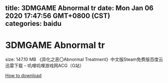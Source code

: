 
title: 3DMGAME Abnormal tr
date: Mon Jan 06 2020 17:47:56 GMT+0800 (CST)    
categories: baidu
---

# 3DMGAME Abnormal tr
size: 147.10 MB
 《异化之恶〇Abnormal Treatment》中文版Steam免费版百度云迅雷下载 – 叽哩叽哩游戏网ACG（G站）
 

[How to download](https://bpcam.bemobtrk.com/go/2ceec3aa-1ca2-46d6-b9ff-aaa5c184517c?jno=368)